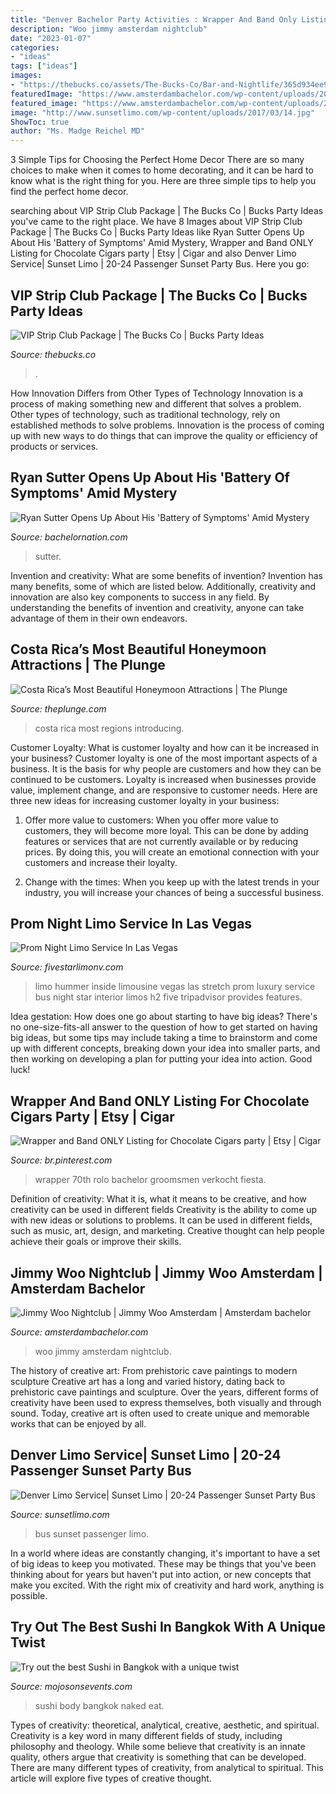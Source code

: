```yaml
---
title: "Denver Bachelor Party Activities : Wrapper And Band Only Listing For Chocolate Cigars Party"
description: "Woo jimmy amsterdam nightclub"
date: "2023-01-07"
categories:
- "ideas"
tags: ["ideas"]
images:
- "https://thebucks.co/assets/The-Bucks-Co/Bar-and-Nightlife/365d934ee9/Candyclub2__FocusFillWzc2OCw0NzQsInkiLDE4XQ.jpg"
featuredImage: "https://www.amsterdambachelor.com/wp-content/uploads/2011/10/Jimmy-Woo.jpg"
featured_image: "https://www.amsterdambachelor.com/wp-content/uploads/2011/10/Jimmy-Woo.jpg"
image: "http://www.sunsetlimo.com/wp-content/uploads/2017/03/14.jpg"
ShowToc: true
author: "Ms. Madge Reichel MD"
---
```



3 Simple Tips for Choosing the Perfect Home Decor
There are so many choices to make when it comes to home decorating, and it can be hard to know what is the right thing for you. Here are three simple tips to help you find the perfect home decor.

	

		
searching about VIP Strip Club Package | The Bucks Co | Bucks Party Ideas you've came to the right place. We have 8 Images about VIP Strip Club Package | The Bucks Co | Bucks Party Ideas like Ryan Sutter Opens Up About His &#039;Battery of Symptoms&#039; Amid Mystery, Wrapper and Band ONLY Listing for Chocolate Cigars party | Etsy | Cigar and also Denver Limo Service| Sunset Limo | 20-24 Passenger Sunset Party Bus. Here you go:
		
    
## VIP Strip Club Package | The Bucks Co | Bucks Party Ideas

<img loading=lazy src="https://thebucks.co/assets/The-Bucks-Co/Bar-and-Nightlife/365d934ee9/Candyclub2__FocusFillWzc2OCw0NzQsInkiLDE4XQ.jpg" onerror="this.onerror=null;this.src='https://tse4.mm.bing.net/th?id=OIP.fBj6w1p4tv_2fhcehw6u8wHaEk&amp;pid=15.1';" alt="VIP Strip Club Package | The Bucks Co | Bucks Party Ideas">

_Source: thebucks.co_

>. 

	

How Innovation Differs from Other Types of Technology
Innovation is a process of making something new and different that solves a problem. Other types of technology, such as traditional technology, rely on established methods to solve problems. Innovation is the process of coming up with new ways to do things that can improve the quality or efficiency of products or services.

    
## Ryan Sutter Opens Up About His &#039;Battery Of Symptoms&#039; Amid Mystery

<img loading=lazy src="https://bachelornation-images.akamaized.net/image/91/16by9/2020/12/02/912b15ace1f840749a3a40e9a769cbd8_xl.jpg" onerror="this.onerror=null;this.src='https://tse3.mm.bing.net/th?id=OIP.m_gd9gVhP_KlUqbyooAtSgHaEK&amp;pid=15.1';" alt="Ryan Sutter Opens Up About His &#039;Battery of Symptoms&#039; Amid Mystery">

_Source: bachelornation.com_

>sutter. 

	

Invention and creativity: What are some benefits of invention?
Invention has many benefits, some of which are listed below. Additionally, creativity and innovation are also key components to success in any field. By understanding the benefits of invention and creativity, anyone can take advantage of them in their own endeavors.

    
## Costa Rica’s Most Beautiful Honeymoon Attractions | The Plunge

<img loading=lazy src="https://www.theplunge.com/wp-content/uploads/2018/04/Costa-Rica-Most-Beautiful-Regions-750x500-Header-1.jpg" onerror="this.onerror=null;this.src='https://tse1.mm.bing.net/th?id=OIP.7J5eLCFNidqi-RHfSjd0XwHaE8&amp;pid=15.1';" alt="Costa Rica’s Most Beautiful Honeymoon Attractions | The Plunge">

_Source: theplunge.com_

>costa rica most regions introducing. 

	

Customer Loyalty: What is customer loyalty and how can it be increased in your business?
Customer loyalty is one of the most important aspects of a business. It is the basis for why people are customers and how they can be continued to be customers. Loyalty is increased when businesses provide value, implement change, and are responsive to customer needs. Here are three new ideas for increasing customer loyalty in your business:
1. Offer more value to customers: When you offer more value to customers, they will become more loyal. This can be done by adding features or services that are not currently available or by reducing prices. By doing this, you will create an emotional connection with your customers and increase their loyalty.

2. Change with the times: When you keep up with the latest trends in your industry, you will increase your chances of being a successful business.

    
## Prom Night Limo Service In Las Vegas

<img loading=lazy src="http://fivestarlimonv.com/wp-content/uploads/Black-Hummer-Limo-Inside.jpg" onerror="this.onerror=null;this.src='https://tse1.mm.bing.net/th?id=OIP.e5vobEcWI56IFhJxAjbf5wHaD_&amp;pid=15.1';" alt="Prom Night Limo Service In Las Vegas">

_Source: fivestarlimonv.com_

>limo hummer inside limousine vegas las stretch prom luxury service bus night star interior limos h2 five tripadvisor provides features. 

	

Idea gestation: How does one go about starting to have big ideas?
There's no one-size-fits-all answer to the question of how to get started on having big ideas, but some tips may include taking a time to brainstorm and come up with different concepts, breaking down your idea into smaller parts, and then working on developing a plan for putting your idea into action. Good luck!

    
## Wrapper And Band ONLY Listing For Chocolate Cigars Party | Etsy | Cigar

<img loading=lazy src="https://i.pinimg.com/736x/a6/38/a6/a638a6013543b5b5880894aeb6a2ebc0.jpg" onerror="this.onerror=null;this.src='https://tse3.mm.bing.net/th?id=OIP.Z-1P7zyeU5WdPLkb7S_RmAHaJ3&amp;pid=15.1';" alt="Wrapper and Band ONLY Listing for Chocolate Cigars party | Etsy | Cigar">

_Source: br.pinterest.com_

>wrapper 70th rolo bachelor groomsmen verkocht fiesta. 

	

Definition of creativity: What it is, what it means to be creative, and how creativity can be used in different fields
Creativity is the ability to come up with new ideas or solutions to problems. It can be used in different fields, such as music, art, design, and marketing. Creative thought can help people achieve their goals or improve their skills.

    
## Jimmy Woo Nightclub | Jimmy Woo Amsterdam | Amsterdam Bachelor

<img loading=lazy src="https://www.amsterdambachelor.com/wp-content/uploads/2011/10/Jimmy-Woo.jpg" onerror="this.onerror=null;this.src='https://tse1.mm.bing.net/th?id=OIP.o3MS5LS3sm92PxaQ8NKKPQHaDS&amp;pid=15.1';" alt="Jimmy Woo Nightclub | Jimmy Woo Amsterdam | Amsterdam bachelor">

_Source: amsterdambachelor.com_

>woo jimmy amsterdam nightclub. 

	

The history of creative art: From prehistoric cave paintings to modern sculpture
Creative art has a long and varied history, dating back to prehistoric cave paintings and sculpture. Over the years, different forms of creativity have been used to express themselves, both visually and through sound. Today, creative art is often used to create unique and memorable works that can be enjoyed by all.

    
## Denver Limo Service| Sunset Limo | 20-24 Passenger Sunset Party Bus

<img loading=lazy src="http://www.sunsetlimo.com/wp-content/uploads/2017/03/14.jpg" onerror="this.onerror=null;this.src='https://tse3.mm.bing.net/th?id=OIP.pasePnDR9wEYhBPnI0zyRAHaE2&amp;pid=15.1';" alt="Denver Limo Service| Sunset Limo | 20-24 Passenger Sunset Party Bus">

_Source: sunsetlimo.com_

>bus sunset passenger limo. 

	

In a world where ideas are constantly changing, it's important to have a set of big ideas to keep you motivated. These may be things that you've been thinking about for years but haven't put into action, or new concepts that make you excited. With the right mix of creativity and hard work, anything is possible.

    
## Try Out The Best Sushi In Bangkok With A Unique Twist

<img loading=lazy src="http://mojosonsevents.com/wp-content/uploads/2017/02/body_sushi_house_party_bangkok.jpg" onerror="this.onerror=null;this.src='https://tse4.mm.bing.net/th?id=OIP.f5Ro3TBE1VyCNjoqP7TtWQHaE8&amp;pid=15.1';" alt="Try out the best Sushi in Bangkok with a unique twist">

_Source: mojosonsevents.com_

>sushi body bangkok naked eat. 

	

Types of creativity: theoretical, analytical, creative, aesthetic, and spiritual.
Creativity is a key word in many different fields of study, including philosophy and theology. While some believe that creativity is an innate quality, others argue that creativity is something that can be developed. There are many different types of creativity, from analytical to spiritual. This article will explore five types of creative thought.


